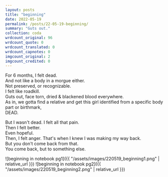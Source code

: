 ```yaml
---
layout: posts
title: "beginning"
date: 2022-05-19
permalink: /posts/22-05-19-beginning/
summary: "Guts out."
collection: coda
wrdcount_original: 96
wrdcount_quote: 0
wrdcount_translated: 0
wrdcount_capnotes: 0
imgcount_original: 2
imgcount_credited: 0
---
```

For 6 months, I felt dead.  
And not like a body in a morgue either.  
Not preserved, or recognizable.  
I felt like roadkill.  
Guts out, face torn, dried & blackened blood everywhere.  
As in, we gotta find a relative and get this girl identified from a specific body part or birthmark,  
DEAD.

But I wasn't dead. I felt all that pain.  
Then I felt better.  
Even hopeful.  
Then, I felt anger. That's when I knew I was making my way back.  
But you don't come back from that.  
You come back, but to something else.

![beginning in notebook pg1]({{ "/assets/images/220519_beginning1.png" | relative_url }})
![beginning in notebook pg2]({{ "/assets/images/220519_beginning2.png" | relative_url }})
